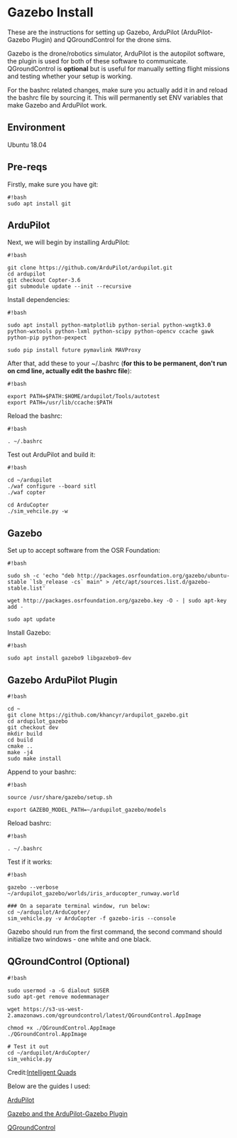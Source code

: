 # Gazebo Install

These are the instructions for setting up Gazebo, ArduPilot (ArduPilot-Gazebo Plugin) and QGroundControl for the drone sims.

Gazebo is the drone/robotics simulator, ArduPilot is the autopilot software, the plugin is used for both of these software to communicate.
QGroundControl is **optional** but is useful for manually setting flight missions and testing whether your setup is working.

For the bashrc related changes, make sure you actually add it in and reload the bashrc file by sourcing it. This will permanently set ENV variables that make Gazebo and ArduPilot work.

## Environment
Ubuntu 18.04


## Pre-reqs
Firstly, make sure you have git:

```
#!bash
sudo apt install git
```
## ArduPilot ##

Next, we will begin by installing ArduPilot:

```
#!bash

git clone https://github.com/ArduPilot/ardupilot.git
cd ardupilot
git checkout Copter-3.6
git submodule update --init --recursive
```

Install dependencies:

```
#!bash

sudo apt install python-matplotlib python-serial python-wxgtk3.0 python-wxtools python-lxml python-scipy python-opencv ccache gawk python-pip python-pexpect

sudo pip install future pymavlink MAVProxy

```

After that, add these to your ~/.bashrc (**for this to be permanent, don't run on cmd line, actually edit the bashrc file**):

```
#!bash

export PATH=$PATH:$HOME/ardupilot/Tools/autotest
export PATH=/usr/lib/ccache:$PATH

```

Reload the bashrc:

```
#!bash

. ~/.bashrc

```

Test out ArduPilot and build it:

```
#!bash

cd ~/ardupilot
./waf configure --board sitl
./waf copter

cd ArduCopter
./sim_vehcile.py -w
```

## Gazebo ##

Set up to accept software from the OSR Foundation:

```
#!bash

sudo sh -c 'echo "deb http://packages.osrfoundation.org/gazebo/ubuntu-stable `lsb_release -cs` main" > /etc/apt/sources.list.d/gazebo-stable.list'

wget http://packages.osrfoundation.org/gazebo.key -O - | sudo apt-key add -

sudo apt update

```

Install Gazebo:

```
#!bash

sudo apt install gazebo9 libgazebo9-dev

```

## Gazebo ArduPilot Plugin ##

```
#!bash

cd ~
git clone https://github.com/khancyr/ardupilot_gazebo.git
cd ardupilot_gazebo
git checkout dev
mkdir build
cd build
cmake ..
make -j4
sudo make install

```

Append to your bashrc:

```
#!bash

source /usr/share/gazebo/setup.sh

export GAZEBO_MODEL_PATH=~/ardupilot_gazebo/models

```

Reload bashrc:

```
#!bash

. ~/.bashrc

```

Test if it works:

```
#!bash

gazebo --verbose ~/ardupilot_gazebo/worlds/iris_arducopter_runway.world

### On a separate terminal window, run below:
cd ~/ardupilot/ArduCopter/
sim_vehicle.py -v ArduCopter -f gazebo-iris --console

```

Gazebo should run from the first command, the second command should initialize two windows - one white and one black.

## QGroundControl (Optional) ##


```
#!bash

sudo usermod -a -G dialout $USER
sudo apt-get remove modemmanager

wget https://s3-us-west-2.amazonaws.com/qgroundcontrol/latest/QGroundControl.AppImage

chmod +x ./QGroundControl.AppImage 
./QGroundControl.AppImage  

# Test it out
cd ~/ardupilot/ArduCopter/
sim_vehicle.py

```

Credit:[Intelligent Quads](https://www.youtube.com/channel/UCuZy0c-uvSJglnZfQC0-uaQ)


Below are the guides I used:

[ArduPilot](https://github.com/Intelligent-Quads/iq_tutorials/blob/master/docs/Installing_Ardupilot.md)

[Gazebo and the ArduPilot-Gazebo Plugin](https://github.com/Intelligent-Quads/iq_tutorials/blob/master/docs/installing_gazebo_arduplugin.md)

[QGroundControl](https://github.com/Intelligent-Quads/iq_tutorials/blob/master/docs/installing_qgc.md)
